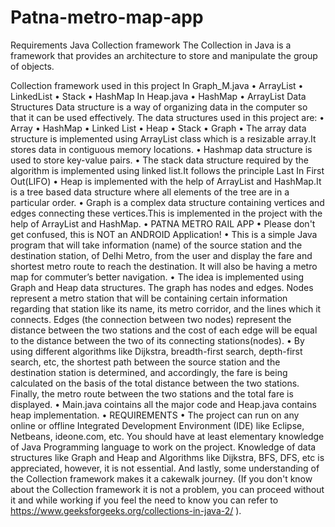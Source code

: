 # Patna-metro-map-app
Requirements
Java Collection framework
The Collection in Java is a framework that provides an architecture to store and manipulate the group of objects.
 
Collection framework used in this project
In Graph_M.java
•	ArrayList
•	LinkedList
•	Stack
•	HashMap
In Heap.java
•	HashMap
•	ArrayList
Data Structures
Data structure is a way of organizing data in the computer so that it can be used effectively. The data structures used in this project are:
•	Array
•	HashMap
•	Linked List
•	Heap
•	Stack
•	Graph
•	The array data structure is implemented using ArrayList class which is a resizable array.It stores data in contiguous memory locations.
•	Hashmap data structure is used to store key-value pairs.
•	The stack data structure required by the algorithm is implemented using linked list.It follows the principle Last In First Out(LIFO)
•	Heap is implemented with the help of ArrayList and HashMap.It is a tree based data structure where all elements of the tree are in a particular order.
•	Graph is a complex data structure containing vertices and edges connecting these vertices.This is implemented in the project with the help of ArrayList and HashMap.
•	PATNA METRO RAIL APP
•	Please don't get confused, this is NOT an ANDROID Application!
•	This is a simple Java program that will take information (name) of the source station and the destination station, of Delhi Metro, from the user and display the fare and shortest metro route to reach the destination. It will also be having a metro map for commuter’s better navigation.
•	The idea is implemented using Graph and Heap data structures. The graph has nodes and edges. Nodes represent a metro station that will be containing certain information regarding that station like its name, its metro corridor, and the lines which it connects. Edges (the connection between two nodes) represent the distance between the two stations and the cost of each edge will be equal to the distance between the two of its connecting stations(nodes).
•	By using different algorithms like Dijkstra, breadth-first search, depth-first search, etc, the shortest path between the source station and the destination station is determined, and accordingly, the fare is being calculated on the basis of the total distance between the two stations. Finally, the metro route between the two stations and the total fare is displayed.
•	Main.java cointains all the major code and Heap.java contains heap implementation.
•	REQUIREMENTS
•	The project can run on any online or offline Integrated Development Environment (IDE) like Eclipse, Netbeans, ideone.com, etc. You should have at least elementary knowledge of Java Programming language to work on the project. Knowledge of data structures like Graph and Heap and Algorithms like Dijkstra, BFS, DFS, etc is appreciated, however, it is not essential. And lastly, some understanding of the Collection framework makes it a cakewalk journey. (If you don't know about the Collection framework it is not a problem, you can proceed without it and while working if you feel the need to know you can refer to https://www.geeksforgeeks.org/collections-in-java-2/ ).
